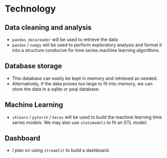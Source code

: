 # Technology
## Data cleaning and analysis
* `pandas_datareader` will be used to retrieve the data
* `pandas` / `numpy` will be used to perform exploratory analysis and format it into a structure conducive for time series machine learning algorithms.

## Database storage
* This database can easily be kept in memory and retrieved as needed.
* Alternatively, if the data proves too large to fit into memory, we can store the data in a sqlite or psql database.

## Machine Learning
* `sklearn` / `pytorch` / `keras` will be used to build the machine learning time series models. We may also use `statsmodels` to fit an STL model.

## Dashboard
* I plan on using `streamlit` to build a dashboard.
